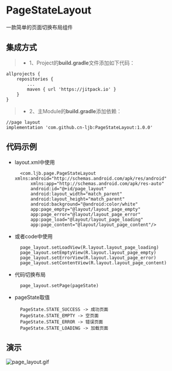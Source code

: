# PageStateLayout

一款简单的页面切换布局组件

## 集成方式

> * 1、Project的**build.gradle**文件添加如下代码：

	allprojects {
	    repositories {
	      	...
	        maven { url 'https://jitpack.io' }
	    }
	}

> * 2、主Module的**build.gradle**添加依赖：

    //page layout
    implementation 'com.github.cn-ljb:PageStateLayout:1.0.0'

## 代码示例

* layout.xml中使用

		<com.ljb.page.PageStateLayout xmlns:android="http://schemas.android.com/apk/res/android"
		    xmlns:app="http://schemas.android.com/apk/res-auto"
		    android:id="@+id/page_layout"
		    android:layout_width="match_parent"
		    android:layout_height="match_parent"
		    android:background="@android:color/white"
		    app:page_empty="@layout/layout_page_empty"
		    app:page_error="@layout/layout_page_error"
		    app:page_load="@layout/layout_page_loading"
		    app:page_content="@layout/layout_page_content"/>

* 或者code中使用
		   
        page_layout.setLoadView(R.layout.layout_page_loading)
        page_layout.setEmptyView(R.layout.layout_page_empty)
        page_layout.setErrorView(R.layout.layout_page_error)
        page_layout.setContentView(R.layout.layout_page_content)


* 代码切换布局

		page_layout.setPage(pageState)   

* pageState取值

		PageState.STATE_SUCCESS -> 成功页面 
		PageState.STATE_EMPTY -> 空页面 
		PageState.STATE_ERROR -> 错误页面 
		PageState.STATE_LOADING -> 加载页面 

## 演示

![page_layout.gif](https://upload-images.jianshu.io/upload_images/6656959-4dbed78eaf0253a7.gif?imageMogr2/auto-orient/strip)


		
 		